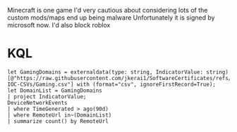 Minecraft is one game I'd very cautious about considering lots of the custom mods/maps end up being malware
Unfortunately it is signed by microsoft now. I'd also block roblox

# KQL  

```
let GamingDomains = externaldata(type: string, IndicatorValue: string)[@"https://raw.githubusercontent.com/jkerai1/SoftwareCertificates/refs/heads/main/Bulk-IOC-CSVs/Gaming.csv"] with (format="csv", ignoreFirstRecord=True);
let DomainList = GamingDomains
| project IndicatorValue;
DeviceNetworkEvents
| where TimeGenerated > ago(90d)
| where RemoteUrl in~(DomainList)
| summarize count() by RemoteUrl
```
